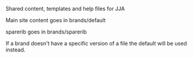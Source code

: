 Shared content, templates and help files for JJA

Main site content goes in brands/default

sparerib goes in brands/sparerib

If a brand doesn't have a specific version of a file the default will be used instead.


